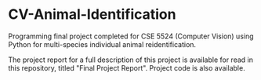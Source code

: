# CV-Animal-Identification
Programming final project completed for CSE 5524 (Computer Vision) using Python for multi-species individual animal reidentification. 

The project report for a full description of this project is available for read in this repository, titled "Final Project Report". Project code is also available. 

